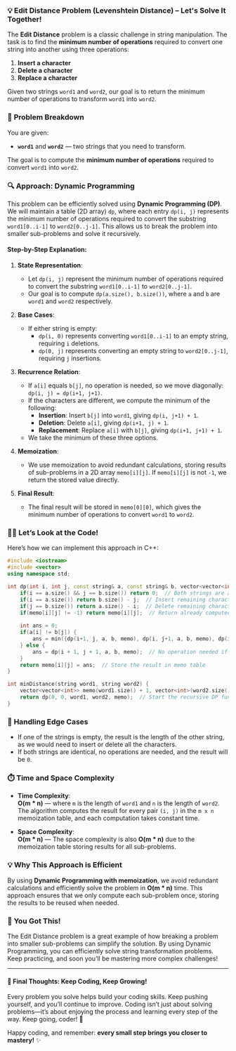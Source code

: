 ### 💡 **Edit Distance Problem (Levenshtein Distance)** – Let's Solve It Together!

The **Edit Distance** problem is a classic challenge in string manipulation. The task is to find the **minimum number of operations** required to convert one string into another using three operations:
1. **Insert a character**
2. **Delete a character**
3. **Replace a character**

Given two strings `word1` and `word2`, our goal is to return the minimum number of operations to transform `word1` into `word2`.

### 📝 **Problem Breakdown**

You are given:
- **`word1`** and **`word2`** — two strings that you need to transform.
  
The goal is to compute the **minimum number of operations** required to convert `word1` into `word2`.

### 🔍 **Approach: Dynamic Programming**

This problem can be efficiently solved using **Dynamic Programming (DP)**. We will maintain a table (2D array) `dp`, where each entry `dp(i, j)` represents the minimum number of operations required to convert the substring `word1[0..i-1]` to `word2[0..j-1]`. This allows us to break the problem into smaller sub-problems and solve it recursively.

#### Step-by-Step Explanation:

1. **State Representation**:
   - Let `dp(i, j)` represent the minimum number of operations required to convert the substring `word1[0..i-1]` to `word2[0..j-1]`.
   - Our goal is to compute `dp(a.size(), b.size())`, where `a` and `b` are `word1` and `word2` respectively.

2. **Base Cases**:
   - If either string is empty:
     - `dp(i, 0)` represents converting `word1[0..i-1]` to an empty string, requiring `i` deletions.
     - `dp(0, j)` represents converting an empty string to `word2[0..j-1]`, requiring `j` insertions.

3. **Recurrence Relation**:
   - If `a[i]` equals `b[j]`, no operation is needed, so we move diagonally: `dp(i, j) = dp(i+1, j+1)`.
   - If the characters are different, we compute the minimum of the following:
     - **Insertion**: Insert `b[j]` into `word1`, giving `dp(i, j+1) + 1`.
     - **Deletion**: Delete `a[i]`, giving `dp(i+1, j) + 1`.
     - **Replacement**: Replace `a[i]` with `b[j]`, giving `dp(i+1, j+1) + 1`.
   - We take the minimum of these three options.

4. **Memoization**:
   - We use memoization to avoid redundant calculations, storing results of sub-problems in a 2D array `memo[i][j]`. If `memo[i][j]` is not `-1`, we return the stored value directly.

5. **Final Result**:
   - The final result will be stored in `memo[0][0]`, which gives the minimum number of operations to convert `word1` to `word2`.

### 🧑‍💻 **Let’s Look at the Code!**

Here’s how we can implement this approach in C++:

```cpp
#include <iostream>
#include <vector>
using namespace std;

int dp(int i, int j, const string& a, const string& b, vector<vector<int>>& memo) {
    if(i == a.size() && j == b.size()) return 0;  // Both strings are at the end
    if(i == a.size()) return b.size() - j;  // Insert remaining characters of b
    if(j == b.size()) return a.size() - i;  // Delete remaining characters of a
    if(memo[i][j] != -1) return memo[i][j];  // Return already computed result
    
    int ans = 0;
    if(a[i] != b[j]) {
        ans = min({dp(i+1, j, a, b, memo), dp(i, j+1, a, b, memo), dp(i+1, j+1, a, b, memo)}) + 1;  // Min of insert, delete, replace
    } else {
        ans = dp(i + 1, j + 1, a, b, memo);  // No operation needed if chars are equal
    }
    return memo[i][j] = ans;  // Store the result in memo table
}

int minDistance(string word1, string word2) {
    vector<vector<int>> memo(word1.size() + 1, vector<int>(word2.size() + 1, -1));
    return dp(0, 0, word1, word2, memo);  // Start the recursive DP function
}
```

### 🌟 **Handling Edge Cases**

- If one of the strings is empty, the result is the length of the other string, as we would need to insert or delete all the characters.
- If both strings are identical, no operations are needed, and the result will be `0`.

### ⏱️ **Time and Space Complexity**

- **Time Complexity**:  
  **O(m * n)** — where `m` is the length of `word1` and `n` is the length of `word2`. The algorithm computes the result for every pair `(i, j)` in the `m x n` memoization table, and each computation takes constant time.

- **Space Complexity**:  
  **O(m * n)** — The space complexity is also **O(m * n)** due to the memoization table storing results for all sub-problems.

### 💡 **Why This Approach is Efficient**

By using **Dynamic Programming with memoization**, we avoid redundant calculations and efficiently solve the problem in **O(m * n)** time. This approach ensures that we only compute each sub-problem once, storing the results to be reused when needed.

### 🏁 **You Got This!**

The Edit Distance problem is a great example of how breaking a problem into smaller sub-problems can simplify the solution. By using Dynamic Programming, you can efficiently solve string transformation problems. Keep practicing, and soon you’ll be mastering more complex challenges!

---

#### 🌟 **Final Thoughts**: Keep Coding, Keep Growing!

Every problem you solve helps build your coding skills. Keep pushing yourself, and you’ll continue to improve. Coding isn’t just about solving problems—it’s about enjoying the process and learning every step of the way. Keep going, coder! 🚀

Happy coding, and remember: **every small step brings you closer to mastery!** ✨
